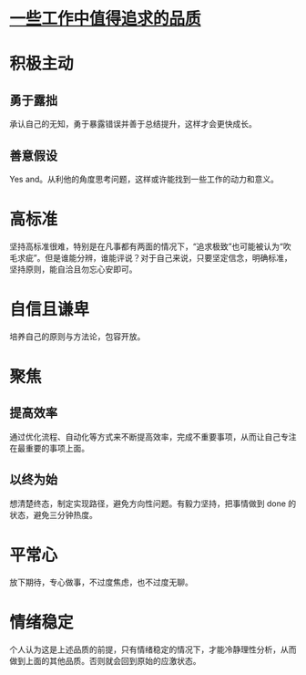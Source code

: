 # [一些工作中值得追求的品质](https://github.com/zzy131250/gitblog/issues/38)

# 积极主动
## 勇于露拙
承认自己的无知，勇于暴露错误并善于总结提升，这样才会更快成长。

## 善意假设
Yes and。从利他的角度思考问题，这样或许能找到一些工作的动力和意义。

# 高标准
坚持高标准很难，特别是在凡事都有两面的情况下，“追求极致”也可能被认为“吹毛求疵”。但是谁能分辨，谁能评说？对于自己来说，只要坚定信念，明确标准，坚持原则，能自洽且勿忘心安即可。

# 自信且谦卑
培养自己的原则与方法论，包容开放。

# 聚焦
## 提高效率
通过优化流程、自动化等方式来不断提高效率，完成不重要事项，从而让自己专注在最重要的事项上面。

## 以终为始
想清楚终态，制定实现路径，避免方向性问题。有毅力坚持，把事情做到 done 的状态，避免三分钟热度。

# 平常心
放下期待，专心做事，不过度焦虑，也不过度无聊。

# 情绪稳定
个人认为这是上述品质的前提，只有情绪稳定的情况下，才能冷静理性分析，从而做到上面的其他品质。否则就会回到原始的应激状态。